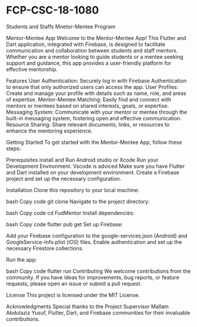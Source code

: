 # FCP-CSC-18-1080
Students and Staffs Mnetor-Mentee Program

Mentor-Mentee App
Welcome to the Mentor-Mentee App! This Flutter and Dart application, integrated with Firebase, is designed to facilitate communication and collaboration between students and staff mentors. Whether you are a mentor looking to guide students or a mentee seeking support and guidance, this app provides a user-friendly platform for effective mentorship.

Features
User Authentication: Securely log in with Firebase Authentication to ensure that only authorized users can access the app.
User Profiles: Create and manage your profile with details such as name, role, and areas of expertise.
Mentor-Mentee Matching: Easily find and connect with mentors or mentees based on shared interests, goals, or expertise.
Messaging System: Communicate with your mentor or mentee through the built-in messaging system, fostering open and effective communication.
Resource Sharing: Share relevant documents, links, or resources to enhance the mentoring experience.

Getting Started
To get started with the Mentor-Mentee App, follow these steps:

Prerequisites
install and Run Android studio or Xcode 
Run your Development Environment. Vscode is adviced
Make sure you have Flutter and Dart installed on your development environment.
Create a Firebase project and set up the necessary configuration.

Installation
Clone this repository to your local machine:

bash
Copy code
git clone 
Navigate to the project directory:

bash
Copy code
cd FudMentor
Install dependencies:

bash
Copy code
flutter pub get
Set up Firebase:

Add your Firebase configuration to the google-services.json (Android) and GoogleService-Info.plist (iOS) files.
Enable authentication and set up the necessary Firestore collections.

Run the app:

bash
Copy code
flutter run
Contributing
We welcome contributions from the community. If you have ideas for improvements, bug reports, or feature requests, please open an issue or submit a pull request.

License
This project is licensed under the MIT License.

Acknowledgments
Special thanks to the Project Supervisor Mallam Abdulaziz Yusuf, Flutter, Dart, and Firebase communities for their invaluable contributions.
